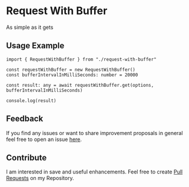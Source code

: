# Request With Buffer
As simple as it gets

## Usage Example
    import { RequestWithBuffer } from "./request-with-buffer"
    
    const requestWithBuffer = new RequestWithBuffer()
    const bufferIntervalInMilliSeconds: number = 20000

    const result: any = await requestWithBuffer.get(options, bufferIntervalInMilliSeconds)

    console.log(result)
    

## Feedback
If you find any issues or want to share improvement proposals in general feel free to open an issue [here](https://github.com/michael-spengler/request-with-buffer).


## Contribute
I am interested in save and useful enhancements. Feel free to create [Pull Requests](https://github.com/michael-spengler/request-with-buffer/pulls) on my Repository.